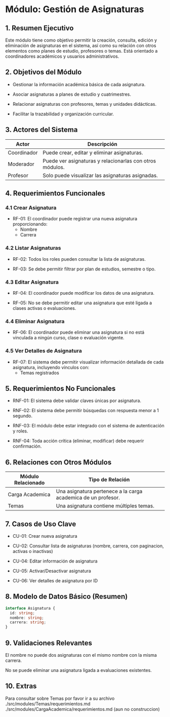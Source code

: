 # Módulo: Gestión de Asignaturas

## 1. Resumen Ejecutivo

Este módulo tiene como objetivo permitir la creación, consulta, edición y eliminación de asignaturas en el sistema, así como su relación con otros elementos como planes de estudio, profesores o temas. Está orientado a coordinadores académicos y usuarios administrativos.

## 2. Objetivos del Módulo

- Gestionar la información académica básica de cada asignatura.

- Asociar asignaturas a planes de estudio y cuatrimestres.

- Relacionar asignaturas con profesores, temas y unidades didácticas.

- Facilitar la trazabilidad y organización curricular.

## 3. Actores del Sistema

| Actor       | Descripción                                              |
| ----------- | -------------------------------------------------------- |
| Coordinador | Puede crear, editar y eliminar asignaturas.              |
| Moderador   | Puede ver asignaturas y relacionarlas con otros módulos. |
| Profesor    | Solo puede visualizar las asignaturas asignadas.         |

## 4. Requerimientos Funcionales

### 4.1 Crear Asignatura

- RF-01: El coordinador puede registrar una nueva asignatura proporcionando:
  - Nombre
  - Carrera

### 4.2 Listar Asignaturas

- RF-02: Todos los roles pueden consultar la lista de asignaturas.

- RF-03: Se debe permitir filtrar por plan de estudios, semestre o tipo.

### 4.3 Editar Asignatura

- RF-04: El coordinador puede modificar los datos de una asignatura.

- RF-05: No se debe permitir editar una asignatura que esté ligada a clases activas o evaluaciones.

### 4.4 Eliminar Asignatura

- RF-06: El coordinador puede eliminar una asignatura si no está vinculada a ningún curso, clase o evaluación vigente.

### 4.5 Ver Detalles de Asignatura

- RF-07: El sistema debe permitir visualizar información detallada de cada asignatura, incluyendo vínculos con:
  - Temas registrados

## 5. Requerimientos No Funcionales

- RNF-01: El sistema debe validar claves únicas por asignatura.

- RNF-02: El sistema debe permitir búsquedas con respuesta menor a 1 segundo.

- RNF-03: El módulo debe estar integrado con el sistema de autenticación y roles.

- RNF-04: Toda acción crítica (eliminar, modificar) debe requerir confirmación.

## 6. Relaciones con Otros Módulos

| Módulo Relacionado | Tipo de Relación                                              |
| ------------------ | ------------------------------------------------------------- |
| Carga Academica    | Una asignatura pertenece a la carga academica de un profesor. |
| Temas              | Una asignatura contiene múltiples temas.                      |

## 7. Casos de Uso Clave

- CU-01: Crear nueva asignatura

- CU-02: Consultar lista de asignaturas (nombre, carrera, con paginacion, activas o inactivas)

- CU-04: Editar información de asignatura

- CU-05: Activar/Desactivar asignatura

- CU-06: Ver detalles de asignatura por ID

## 8. Modelo de Datos Básico (Resumen)

```typescript
interface Asignatura {
  id: string;
  nombre: string;
  carrera: string;
}
```

## 9. Validaciones Relevantes

El nombre no puede dos asignaturas con el mismo nombre con la misma carrera.

No se puede eliminar una asignatura ligada a evaluaciones existentes.

## 10. Extras

Para consultar sobre Temas por favor ir a su archivo
./src/modules/Temas/requerimientos.md
./src/modules/CargaAcademica/requerimientos.md (aun no construccion)
